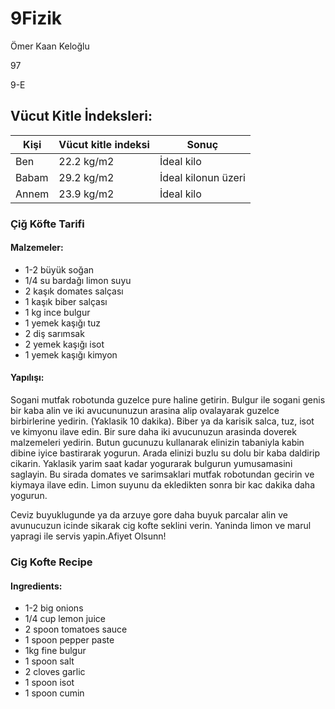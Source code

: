 # 9Fizik
Ömer Kaan Keloğlu

97

9-E

## Vücut Kitle İndeksleri:
|Kişi|Vücut kitle indeksi|Sonuç|
|-----------|-----------|-----------|
|Ben|22.2 kg/m2|İdeal kilo|
|Babam|29.2 kg/m2|İdeal kilonun üzeri|
|Annem|23.9 kg/m2|İdeal kilo|


### Çiğ Köfte Tarifi

#### Malzemeler:
- 1-2 büyük soğan
- 1/4 su bardağı limon suyu
- 2 kaşık domates salçası
- 1 kaşık biber salçası
- 1 kg ince bulgur
- 1 yemek kaşığı tuz
- 2 diş sarımsak
- 2 yemek kaşığı isot
- 1 yemek kaşığı kimyon

#### Yapılışı:

Sogani mutfak robotunda guzelce pure haline getirin. Bulgur ile sogani genis bir kaba alin ve iki avucununuzun arasina alip ovalayarak guzelce birbirlerine yedirin. (Yaklasik 10 dakika). Biber ya da karisik salca, tuz, isot ve kimyonu ilave edin. Bir sure daha iki avucunuzun arasinda doverek malzemeleri yedirin. Butun gucunuzu kullanarak elinizin tabaniyla kabin dibine iyice bastirarak yogurun. Arada elinizi buzlu su dolu bir kaba daldirip cikarin. Yaklasik yarim saat kadar yogurarak bulgurun yumusamasini saglayin.
Bu sirada domates ve sarimsaklari mutfak robotundan gecirin ve kiymaya ilave edin. Limon suyunu da ekledikten sonra bir kac dakika daha yogurun.

 
Ceviz buyuklugunde ya da arzuye gore daha buyuk parcalar alin ve avunucuzun icinde sikarak cig kofte seklini verin.
Yaninda limon ve marul yapragi ile servis yapin.Afiyet Olsunn!

### Cig Kofte Recipe

#### Ingredients:
- 1-2 big onions
- 1/4 cup lemon juice
- 2 spoon tomatoes sauce
- 1 spoon pepper paste
- 1kg fine bulgur
- 1 spoon salt
- 2 cloves garlic
- 1 spoon isot
- 1 spoon cumin 

